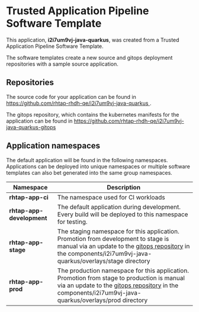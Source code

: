 # Trusted Application Pipeline Software Template

This application, **i2i7um9vj-java-quarkus**, was created from a Trusted Application Pipeline Software Template.

The software templates create a new source and gitops deployment repositories with a sample source application. 

## Repositories

The source code for your application can be found in [https://github.com/rhtap-rhdh-qe/i2i7um9vj-java-quarkus ](https://github.com/rhtap-rhdh-qe/i2i7um9vj-java-quarkus ).
 
The gitops repository, which contains the kubernetes manifests for the application can be found in 
[https://github.com/rhtap-rhdh-qe/i2i7um9vj-java-quarkus-gitops ](https://github.com/rhtap-rhdh-qe/i2i7um9vj-java-quarkus-gitops ) 

## Application namespaces 

The default application will be found in the following namespaces. Applications can be deployed into unique namespaces or multiple software templates can also bet generated into the same group namespaces.  

|  Namespace   |  Description   |  
| -------- | -------- |
| **rhtap-app-ci** | The namespace used for CI workloads |
| **rhtap-app-development** | The default application during development. Every build will be deployed to this namespace for testing. |
| **rhtap-app-stage** | The staging namespace for this application. Promotion from development to stage is manual via an update to the [gitops repository](https://github.com/rhtap-rhdh-qe/i2i7um9vj-java-quarkus-gitops ) in the components/i2i7um9vj-java-quarkus/overlays/stage directory |
| **rhtap-app-prod** | The production namespace for this application. Promotion from stage to production is manual via an update to the [gitops repository](https://github.com/rhtap-rhdh-qe/i2i7um9vj-java-quarkus-gitops ) in the components/i2i7um9vj-java-quarkus/overlays/prod directory |